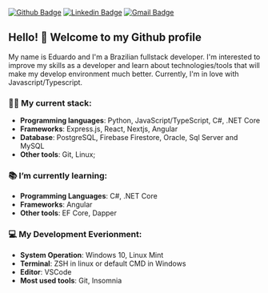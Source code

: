 [![Github Badge](https://img.shields.io/badge/-Github-000?style=flat-square&logo=Github&logoColor=white&link=https://github.com/lucasgdb)](https://github.com/EduCintraBR)
[![Linkedin Badge](https://img.shields.io/badge/-LinkedIn-blue?style=flat-square&logo=Linkedin&logoColor=white&link=https://www.linkedin.com/in/educintrabr/)](https://www.linkedin.com/in/educintrabr/)
[![Gmail Badge](https://img.shields.io/badge/-Gmail-c14438?style=flat-square&logo=Gmail&logoColor=white&link=mailto:educin15@gmail.com)](mailto:educin15@gmail.com)

## Hello! 👋 Welcome to my Github profile

My name is Eduardo and I'm a Brazilian fullstack developer. I'm interested to improve my skills as a developer and learn about technologies/tools that will make my develop environment much better. Currently, I'm in love with Javascript/Typescript.

### :man_technologist: My current stack:
 - **Programming languages**: Python, JavaScript/TypeScript, C#, .NET Core 
 - **Frameworks**: Express.js, React, Nextjs, Angular
 - **Database**: PostgreSQL, Firebase Firestore, Oracle, Sql Server and MySQL
 - **Other tools**: Git, Linux;
  
### 📚 I’m currently learning: 
 - **Programming Languages**: C#, .NET Core
 - **Frameworks**: Angular
 - **Other tools**: EF Core, Dapper
  
### 💻 My Development Everionment:
 - **System Operation**: Windows 10, Linux Mint
 - **Terminal**: ZSH in linux or default CMD in Windows
 - **Editor**: VSCode
 - **Most used tools**: Git, Insomnia
  
